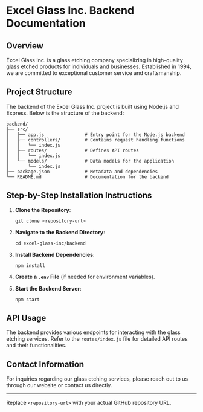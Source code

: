 # Excel Glass Inc. Backend Documentation

## Overview
Excel Glass Inc. is a glass etching company specializing in high-quality glass etched products for individuals and businesses. Established in 1994, we are committed to exceptional customer service and craftsmanship.

## Project Structure
The backend of the Excel Glass Inc. project is built using Node.js and Express. Below is the structure of the backend:

```
backend/
├── src/
│   ├── app.js               # Entry point for the Node.js backend
│   ├── controllers/         # Contains request handling functions
│   │   └── index.js
│   ├── routes/              # Defines API routes
│   │   └── index.js
│   └── models/              # Data models for the application
│       └── index.js
├── package.json             # Metadata and dependencies
└── README.md                # Documentation for the backend
```

## Step-by-Step Installation Instructions

1. **Clone the Repository**:
   ```
   git clone <repository-url>
   ```

2. **Navigate to the Backend Directory**:
   ```
   cd excel-glass-inc/backend
   ```

3. **Install Backend Dependencies**:
   ```
   npm install
   ```

4. **Create a `.env` File** (if needed for environment variables).

5. **Start the Backend Server**:
   ```
   npm start
   ```

## API Usage
The backend provides various endpoints for interacting with the glass etching services. Refer to the `routes/index.js` file for detailed API routes and their functionalities.

## Contact Information
For inquiries regarding our glass etching services, please reach out to us through our website or contact us directly.

---

Replace `<repository-url>` with your actual GitHub repository URL.